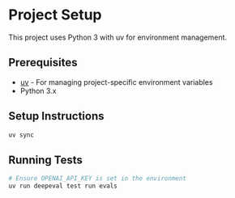 # Project Setup

This project uses Python 3 with uv for environment management.

## Prerequisites

- [uv](https://docs.astral.sh/uv/) - For managing project-specific environment variables
- Python 3.x

## Setup Instructions

```bash
uv sync
```

## Running Tests

```bash
# Ensure OPENAI_API_KEY is set in the environment
uv run deepeval test run evals
```
